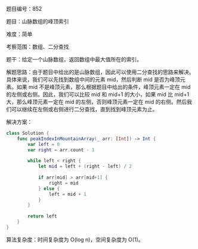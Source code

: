题目编号：852

题目：山脉数组的峰顶索引

难度：简单

考察范围：数组、二分查找

题干：给定一个山脉数组，返回数组中最大值所在的索引。

解题思路：由于题目中给出的是山脉数组，因此可以使用二分查找的思路来解决。具体来说，我们可以先找到数组中间的元素 mid，然后判断 mid 是否为峰顶元素。如果 mid 不是峰顶元素，那么根据题目中给出的条件，峰顶元素一定在 mid 的左侧或右侧。因此，我们可以比较 mid 和 mid+1 的大小，如果 mid 比 mid+1 大，那么峰顶元素一定在 mid 的左侧，否则峰顶元素一定在 mid 的右侧。然后我们可以继续在左侧或右侧进行二分查找，直到找到峰顶元素为止。

解决方案：

```swift
class Solution {
    func peakIndexInMountainArray(_ arr: [Int]) -> Int {
        var left = 0
        var right = arr.count - 1
        
        while left < right {
            let mid = left + (right - left) / 2
            
            if arr[mid] > arr[mid+1] {
                right = mid
            } else {
                left = mid + 1
            }
        }
        
        return left
    }
}
```

算法复杂度：时间复杂度为 O(log n)，空间复杂度为 O(1)。